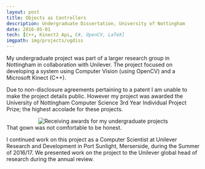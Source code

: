```yaml
---
layout: post
title: Objects as Controllers
description: Undergraduate Dissertation, University of Nottingham
date: 2016-05-01
tech: [C++, Kinect2 Api, C#, OpenCV, LaTeX]
imgpath: img/projects/ugdiss
---
```

My undergraduate project was part of a larger research group in Nottingham in collaboration with Unilever. The project focused on developing a system using Computer Vision (using OpenCV) and a Microsoft Kinect (C++). 

Due to non-disclosure agreements pertaining to a patent I am unable to make the project details public. However my project was awarded the University of Nottingham Computer Science 3rd Year Individual Project Prize; the highest accolade for these projects. 

<div class="img_col">
	<center>
	<img class="one" src="{{ site.baseurl }}/{{ page.imgpath }}/ugdissaward.jpeg" alt="Receiving awards for my undergraduate projects" title="Receiving awards for my undergraduate projects"/>
	</center>
</div>
<div class="col three caption">
	That gown was not comfortable to be honest.
</div>

I continued work on this project as a Computer Scientist at Unilever Research and Development in Port Sunlight, Merserside, during the Summer of 2016/17. We presented work on the project to the Unilever global head of research during the annual review.